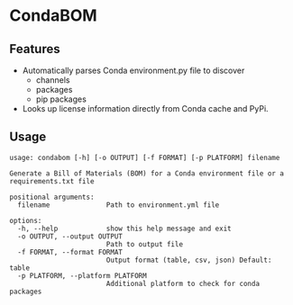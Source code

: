 # CondaBOM

## Features
- Automatically parses Conda environment.py file to discover
  - channels
  - packages
  - pip packages
- Looks up license information directly from Conda cache and PyPi.

## Usage
```
usage: condabom [-h] [-o OUTPUT] [-f FORMAT] [-p PLATFORM] filename

Generate a Bill of Materials (BOM) for a Conda environment file or a requirements.txt file

positional arguments:
  filename              Path to environment.yml file

options:
  -h, --help            show this help message and exit
  -o OUTPUT, --output OUTPUT
                        Path to output file
  -f FORMAT, --format FORMAT
                        Output format (table, csv, json) Default: table
  -p PLATFORM, --platform PLATFORM
                        Additional platform to check for conda packages
```

